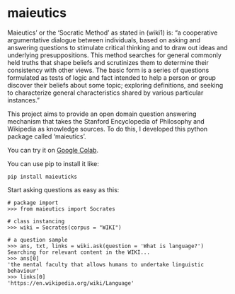 # maieutics

Maieutics’ or the ‘Socratic Method’ as stated in (wiki1) is: “a cooperative argumentative dialogue between individuals, based on asking and answering questions to stimulate critical thinking and to draw out ideas and underlying presuppositions. This method searches for general commonly held truths that shape beliefs and scrutinizes them to determine their consistency with other views. The basic form is a series of questions formulated as tests of logic and fact intended to help a person or group discover their beliefs about some topic; exploring definitions, and seeking to characterize general characteristics shared by various particular instances.”

This project aims to provide an open domain question answering mechanism that takes the Stanford Encyclopedia of Philosophy and Wikipedia as knowledge sources. To do this, I developed this python package called ‘maieutics’. 

You can try it on [Google Colab](https://colab.research.google.com/drive/15P_Ij9ObKYuXTwLr8LRLX6QarEWIy5lD?usp=sharing).

You can use pip to install it like:
```
pip install maieuticks
```

Start asking questions as easy as this:
```
# package import
>>> from maieutics import Socrates

# class instancing
>>> wiki = Socrates(corpus = "WIKI")

# a question sample
>>> ans, txt, links = wiki.ask(question = 'What is language?')
Searching for relevant content in the WIKI...
>>> ans[0] 
'the mental faculty that allows humans to undertake linguistic behaviour'
>>> links[0] 
'https://en.wikipedia.org/wiki/Language'
```
